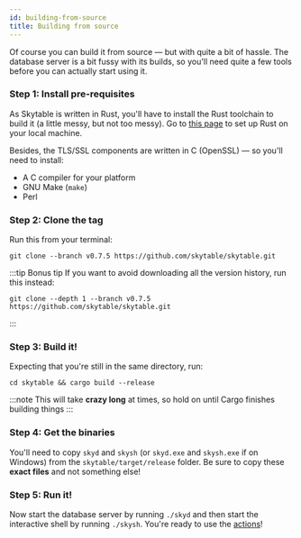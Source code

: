 ```yaml
---
id: building-from-source
title: Building from source
---
```


Of course you can build it from source &mdash; but with quite a bit of hassle. The database server is a bit fussy with its builds, so you'll need quite a few tools before you can actually start using it.

### Step 1: Install pre-requisites

As Skytable is written in Rust, you'll have to install the Rust toolchain to build it (a little messy, but not too messy). Go to [this page](https://rustup.rs/) to set up Rust on your local machine.

Besides, the TLS/SSL components are written in C (OpenSSL) &mdash; so you'll need to install:

- A C compiler for your platform
- GNU Make (`make`)
- Perl

### Step 2: Clone the tag

Run this from your terminal:

```
git clone --branch v0.7.5 https://github.com/skytable/skytable.git
```

:::tip Bonus tip
If you want to avoid downloading all the version history, run this instead:

```
git clone --depth 1 --branch v0.7.5 https://github.com/skytable/skytable.git
```

:::

### Step 3: Build it!

Expecting that you're still in the same directory, run:

```
cd skytable && cargo build --release
```

:::note
This will take **crazy long** at times, so hold on until Cargo finishes building things
:::

### Step 4: Get the binaries

You'll need to copy `skyd` and `skysh` (or `skyd.exe` and `skysh.exe` if on Windows) from the `skytable/target/release` folder. Be sure to copy these **exact files** and not something else!

### Step 5: Run it!

Now start the database server by running `./skyd` and then start the interactive shell by running `./skysh`. You're ready to use the [actions](actions-overview)!
